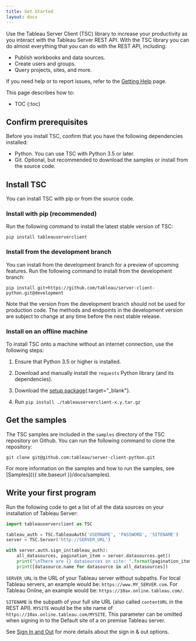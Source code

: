 ```yaml
---
title: Get Started
layout: docs
---
```


Use the Tableau Server Client (TSC) library to increase your productivity as you interact with the Tableau Server REST API. With
the TSC library you can do almost everything that you can do with the REST API, including:

* Publish workbooks and data sources.
* Create users and groups.
* Query projects, sites, and more.

If you need help or to report issues, refer to the [Getting Help](getting-help) page.

This page describes how to:

* TOC
{:toc}

## Confirm prerequisites

Before you install TSC, confirm that you have the following dependencies installed:

* Python. You can use TSC with Python 3.5 or later.
* Git. Optional, but recommended to download the samples or install from the source code.

## Install TSC

You can install TSC with pip or from the source code.

### Install with pip (recommended)

Run the following command to install the latest stable version of TSC:

```shell
pip install tableauserverclient
```

### Install from the development branch

You can install from the development branch for a preview of upcoming features. Run the following command
to install from the development branch:

```shell
pip install git+https://github.com/tableau/server-client-python.git@development
```

Note that the version from the development branch should not be used for production code. The methods and endpoints in the
development version are subject to change at any time before the next stable release.

### Install on an offline machine

To install TSC onto a machine without an internet connection, use the following steps:

1) Ensure that Python 3.5 or higher is installed.

2) Download and manually install the `requests` Python library (and its dependencies).

3) Download the [setup package](https://pypi.org/project/tableauserverclient/#files){:target="_blank"}.

4) Run `pip install ./tableauserverclient-x.y.tar.gz`

## Get the samples

The TSC samples are included in the `samples` directory of the TSC repository on Github. You can run the following command to clone the
repository:

```
git clone git@github.com:tableau/server-client-python.git
```

For more information on the samples and how to run the samples, see [Samples]({{ site.baseurl }}/docs/samples).

## Write your first program

Run the following code to get a list of all the data sources on your installation of Tableau Server:

```py
import tableauserverclient as TSC

tableau_auth = TSC.TableauAuth('USERNAME', 'PASSWORD', 'SITENAME')
server = TSC.Server('http://SERVER_URL')

with server.auth.sign_in(tableau_auth):
    all_datasources, pagination_item = server.datasources.get()
    print("\nThere are {} datasources on site: ".format(pagination_item.total_available))
    print([datasource.name for datasource in all_datasources])
```

`SERVER_URL` is the URL of your Tableau server without subpaths. For local Tableau servers, an example would be: `https://www.MY_SERVER.com`. For Tableau Online, an example would be: `https://10ax.online.tableau.com/`.

`SITENAME` is the subpath of your full site URL (also called `contentURL` in the REST API). `MYSITE` would be the site name of `https://10ax.online.tableau.com/MYSITE`. This parameter can be omitted when signing in to the Default site of a on premise Tableau server.

See [Sign In and Out](sign-in-out) for more details about the sign in & out options.
